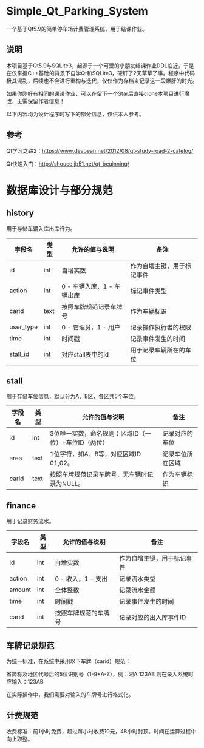 # Simple_Qt_Parking_System
一个基于Qt5.9的简单停车场计费管理系统，用于结课作业。

## 说明

本项目基于Qt5.9与SQLite3，起源于一个可爱的小朋友结课作业DDL临近，于是在仅掌握C++基础的背景下自学Qt和SQLite3，硬肝了2天草草了事。程序中代码极其混乱，后续也不会进行重构与迭代，仅仅作为存档来记录这一段爆肝的时光。

如果你刚好有相同的课设作业，可以在留下一个Star后直接clone本项目进行魔改，无需保留作者信息！

以下内容均为设计程序时写下的部分信息，仅供本人参考。

## 参考

Qt学习之路2：https://www.devbean.net/2012/08/qt-study-road-2-catelog/

Qt快速入门：http://shouce.jb51.net/qt-beginning/

# 数据库设计与部分规范

## history

用于存储车辆入库出库行为。

| 字段名    | 类型 | 允许的值与说明             | 备注                       |
| --------- | ---- | -------------------------- | -------------------------- |
| id        | int  | 自增实数                   | 作为自增主键，用于标记事件 |
| action    | int  | 0 - 车辆入库，1 - 车辆出库 | 标记事件类型               |
| carid     | text | 按照车牌规范记录车牌号     | 作为车辆标识               |
| user_type | int  | 0 - 管理员，1 - 用户       | 记录操作执行者的权限       |
| time      | int  | 时间戳                     | 记录事件发生的时间         |
| stall_id  | int  | 对应stall表中的id          | 用于记录车辆所在的车位     |

## stall

用于存储车位信息，默认分为A、B区，各区共5个车位。

| 字段名 | 类型 | 允许的值与说明                                       | 备注             |
| ------ | ---- | ---------------------------------------------------- | ---------------- |
| id     | int  | 3位唯一实数，命名规则：区域ID（一位）+车位ID（两位） | 记录对应的车位   |
| area   | text | 1位字符，如A、B等，对应区域ID 01,02。                | 记录车位所在区域 |
| carid  | text | 按照车牌规范记录车牌号，无车辆时记录为NULL。         | 作为车辆标识     |

## finance

用于记录财务流水。

| 字段名 | 类型 | 允许的值与说明       | 备注                       |
| ------ | ---- | -------------------- | -------------------------- |
| id     | int  | 自增实数             | 作为自增主键，用于标记事件 |
| action | int  | 0 - 收入，1 - 支出   | 记录流水类型               |
| amount | int  | 全体整数             | 记录流水金额               |
| time   | int  | 时间戳               | 记录事件发生的时间         |
| carid  | int  | 按照车牌规范的车牌号 | 记录对应的出入库事件ID     |

## 车牌记录规范

为统一标准，在系统中采用以下车牌（carid）规范：

省简称及地区代号后的5位识别号（1-9+A-Z），例：湘A 123AB 则在录入系统时应输入：123AB

在实际操作中，我们需要对输入的车牌号进行格式化。

## 计费规范

收费标准：前1小时免费，超过每小时收费10元，48小时封顶。时间在运算过程中向上取整。

